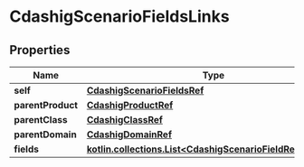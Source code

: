 
# CdashigScenarioFieldsLinks

## Properties
| Name | Type | Description | Notes |
| ------------ | ------------- | ------------- | ------------- |
| **self** | [**CdashigScenarioFieldsRef**](CdashigScenarioFieldsRef.md) |  |  [optional] |
| **parentProduct** | [**CdashigProductRef**](CdashigProductRef.md) |  |  [optional] |
| **parentClass** | [**CdashigClassRef**](CdashigClassRef.md) |  |  [optional] |
| **parentDomain** | [**CdashigDomainRef**](CdashigDomainRef.md) |  |  [optional] |
| **fields** | [**kotlin.collections.List&lt;CdashigScenarioFieldRefElement&gt;**](CdashigScenarioFieldRefElement.md) |  |  [optional] |



